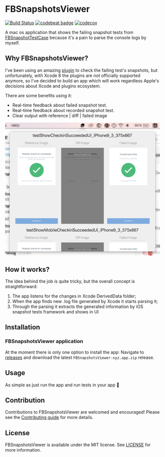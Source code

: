 # FBSnapshotsViewer

[![Build Status](https://travis-ci.org/Antondomashnev/FBSnapshotsViewer.svg?branch=master)](https://travis-ci.org/Antondomashnev/FBSnapshotsViewer)
[![codebeat badge](https://codebeat.co/badges/f21f5fd8-5b7e-4cec-bc3e-8ce719300ed7)](https://codebeat.co/projects/github-com-antondomashnev-fbsnapshotsviewer)
[![codecov](https://codecov.io/gh/Antondomashnev/FBSnapshotsViewer/branch/master/graph/badge.svg)](https://codecov.io/gh/Antondomashnev/FBSnapshotsViewer)

A mac os application that shows the failing snapshot tests from [FBSnapshotTestCase](https://github.com/facebook/ios-snapshot-test-case) because it's a pain to parse the console logs by myself.

## Why FBSnapshotsViewer?

I've been using an amazing [plugin](https://github.com/orta/Snapshots) to check the failing test's snapshots, but unfortunately, with Xcode 8 the plugins are not officially supported anymore, so I've decided to build an app which will work regardless Apple's decisions about Xcode and plugins ecosystem.

There are some benefits using it:
* Real-time feedback about failed snapshot test.
* Real-time feedback about recorded snapshot test.
* Clear output with reference | diff | failed image

![Example](Resources/Example.png)

## How it works?

The idea behind the job is quite tricky, but the overall concept is straightforward:
1. The app listens for the changes in Xcode DerivedData folder;
2. When the app finds new .log file generated by Xcode it starts parsing it;
3. Through the parsing it extracts the generated information by iOS snapshot tests framework and shows in UI

## Installation

### FBSnapshotsViewer application

At the moment there is only one option to install the app:
Navigate to [releases](https://github.com/Antondomashnev/FBSnapshotsViewer/releases) and download the latest `FBSnapshotsViewer-xyz.app.zip` release.

## Usage

As simple as just run the app and run tests in your app 🎉

## Contribution

Contributions to FBSnapshotsViewer are welcomed and encouraged!
Please see the [Contributing guide](CONTRIBUTING.md) for more details.

## License

FBSnapshotsViewer is available under the MIT license. See [LICENSE](LICENSE) for more information.

